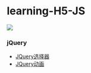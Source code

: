 # learning-H5-JS
<img src="https://qiniu.epipe.cn/picture/2020-05-01_c.jpg"/>
<br/>
 
### jQuery
- [JQuery选择器](https://coderpwh.com/2017/10/04/JQuery/)
- [JQuery动画](https://coderpwh.com/2017/10/17/JQuerydonghuazongjie/)

